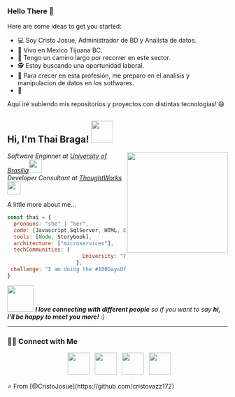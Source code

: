 ### Hello There 👋

<!--
**cristovazz172/cristovazz172** is a ✨ _special_ ✨ repository because its `README.md` (this file) appears on your GitHub profile.
-->
Here are some ideas to get you started:

- 💻 Soy Cristo Josue, Administrador de BD y Analista de datos.
- 🏡 Vivo en Mexico Tijuana BC.
- 👣 Tengo un camino largo por recorrer en este sector. 
- 🕵️‍ Estoy buscando una oportunidad laboral.
- 🌱 Para crecer en esta profesión, me preparo en el analisis y manipulacion de datos en los sotfwares. 
- 🚀 

Aquí iré subiendo mis repositorios y proyectos con distintas tecnologías! 😄 

<h2> Hi, I'm Thai Braga! <img src="https://media.giphy.com/media/mGcNjsfWAjY5AEZNw6/giphy.gif" width="50"></h2>
<img align='right' src="https://media.giphy.com/media/ieyl9zmCjO4b4t6qoY/giphy.gif" width="230">
<p><em>Software Enginner at <a href="http://www.unb.br">University of Brasilia</a><img src="https://media.giphy.com/media/fYSnHlufseco8Fh93Z/giphy.gif" width="30"></br>Developer Consultant at <a href="https://www.thoughtworks.com">ThoughtWorks</a><img src="https://media.giphy.com/media/WUlplcMpOCEmTGBtBW/giphy.gif" width="30"> 
</em></p>

 A little more about me...  

```javascript
const thai = {
  pronouns: "she" | "her",
  code: [Javascript,SqlServer, HTML, CSS, C#,Java, Python,Mysql],
  tools: [Node, Storybook],
  architecture: ["microservices"],
  techCommunities: {
                        University: "Tecnoligico de Tijuana"
                      },
 challenge: "I am doing the #100DaysOfCode challenge focused on react and typescript"
}
```

<img src="https://media.giphy.com/media/LnQjpWaON8nhr21vNW/giphy.gif" width="60"> <em><b>I love connecting with different people</b> so if you want to say <b>hi, I'll be happy to meet you more!</b> :)</em>

---
<h3> 🤝🏻 Connect with Me </h3>

<p align="center">
&nbsp; <a href="https://twitter.com/CristOJv" target="_blank" rel="noopener noreferrer"><img src="https://img.icons8.com/plasticine/100/000000/twitter.png" width="50" /></a>  
&nbsp; <a href="https://www.instagram.com/the_caffeine__addict/" target="_blank" rel="noopener noreferrer"><img src="https://img.icons8.com/plasticine/100/000000/instagram-new.png" width="50" /></a>  
&nbsp; <a href="https://www.linkedin.com/in/souvik-guria-/" target="_blank" rel="noopener noreferrer"><img src="https://img.icons8.com/plasticine/100/000000/linkedin.png" width="50" /></a>
&nbsp; <a href="mailto:souvikguria98@gmail.com" target="_blank" rel="noopener noreferrer"><img src="https://img.icons8.com/plasticine/100/000000/gmail.png"  width="50" /></a>
</p>
⭐️ From [@CristoJosue](https://github.com/cristovazz172)
